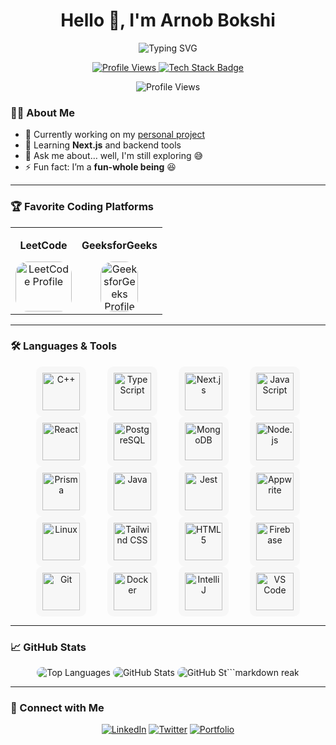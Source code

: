 <h1 align="center">Hello 👋, I'm Arnob Bokshi</h1>

<!-- Gradient Banner -->
<p align="center">
  <img src="https://readme-typing-svg.herokuapp.com?font=Fira+Code&size=24&pause=1000&color=00FF7F&center=true&vCenter=true&width=600&lines=Full-Stack+Developer;Programmer;Passionate+Learner" alt="Typing SVG" />
</p>

<!-- Gradient Badges -->
<p align="center">
  <a href="https://github.com/arnob100">
    <img src="https://img.shields.io/badge/Profile%20Views-💻-00C853?style=for-the-badge&logo=github&logoColor=white&labelColor=00796B" alt="Profile Views">
    <img src="https://img.shields.io/badge/Tech%20Stack-JavaScript%2C%20React%2C%20Next.js%2C%20TailwindCSS-00C853?style=for-the-badge&logo=stackshare&logoColor=white&labelColor=00796B" alt="Tech Stack Badge">
  </a>
</p>


<!-- Profile Views Counter -->
<p align="center">
  <img src="https://komarev.com/ghpvc/?username=arnob100&label=Profile%20Views&color=ff69b4&style=flat-square" alt="Profile Views" />
</p>

### 👨‍💻 About Me
- 🔭 Currently working on my [personal project](https://github.com/arnob100/CustomizePhoneCase)
- 🌱 Learning **Next.js** and backend tools
- 💬 Ask me about… well, I'm still exploring 😅
- ⚡ Fun fact: I’m a **fun-whole being** 😆

---

### 🏆 Favorite Coding Platforms
<div align="center">
  <table>
    <tr>
      <td align="center">
        <p><strong>LeetCode</strong></p>
        <a href="https://leetcode.com/arnob69" target="_blank">
          <img src="https://upload.wikimedia.org/wikipedia/commons/1/19/LeetCode_logo_black.png" alt="LeetCode Profile" height="80" width="90" style="border-radius: 20px;"/>
        </a>
      </td>
      <td align="center">
        <p><strong>GeeksforGeeks</strong></p>
        <a href="https://auth.geeksforgeeks.org/user/ararno47m4" target="_blank">
          <img src="https://upload.wikimedia.org/wikipedia/commons/4/43/GeeksforGeeks.svg" alt="GeeksforGeeks Profile"height="80" width="60" style="border-radius: 20px;"/>
        </a>
      </td>
    </tr>
  </table>
</div>

---

### 🛠 Languages & Tools
<p align="center">
  <img src="https://cdn.jsdelivr.net/gh/devicons/devicon/icons/cplusplus/cplusplus-original.svg" height="60" alt="C++" style="margin: 0 15px; padding: 10px; border-radius: 10px; background: #f7f7f7;"/>
  <img src="https://cdn.jsdelivr.net/gh/devicons/devicon/icons/typescript/typescript-original.svg" height="60" alt="TypeScript" style="margin: 0 15px; padding: 10px; border-radius: 10px; background: #f7f7f7;"/>
  <img src="https://cdn.jsdelivr.net/gh/devicons/devicon/icons/nextjs/nextjs-original.svg" height="60" alt="Next.js" style="margin: 0 15px; padding: 10px; border-radius: 10px; background: #f7f7f7;"/>
  <img src="https://cdn.jsdelivr.net/gh/devicons/devicon/icons/javascript/javascript-original.svg" height="60" alt="JavaScript" style="margin: 0 15px; padding: 10px; border-radius: 10px; background: #f7f7f7;"/>
  <img src="https://cdn.jsdelivr.net/gh/devicons/devicon/icons/react/react-original.svg" height="60" alt="React" style="margin: 0 15px; padding: 10px; border-radius: 10px; background: #f7f7f7;"/>
  <img src="https://cdn.jsdelivr.net/gh/devicons/devicon/icons/postgresql/postgresql-original.svg" height="60" alt="PostgreSQL" style="margin: 0 15px; padding: 10px; border-radius: 10px; background: #f7f7f7;"/>
  <img src="https://cdn.jsdelivr.net/gh/devicons/devicon/icons/mongodb/mongodb-original.svg" height="60" alt="MongoDB" style="margin: 0 15px; padding: 10px; border-radius: 10px; background: #f7f7f7;"/>
  <img src="https://cdn.jsdelivr.net/gh/devicons/devicon/icons/nodejs/nodejs-original.svg" height="60" alt="Node.js" style="margin: 0 15px; padding: 10px; border-radius: 10px; background: #f7f7f7;"/>
  <img src="https://cdn.jsdelivr.net/gh/devicons/devicon/icons/prisma/prisma-original.svg" height="60" alt="Prisma" style="margin: 0 15px; padding: 10px; border-radius: 10px; background: #f7f7f7;"/>
  <img src="https://cdn.jsdelivr.net/gh/devicons/devicon/icons/java/java-original.svg" height="60" alt="Java" style="margin: 0 15px; padding: 10px; border-radius: 10px; background: #f7f7f7;"/>
  <img src="https://cdn.jsdelivr.net/gh/devicons/devicon/icons/jest/jest-plain.svg" height="60" alt="Jest" style="margin: 0 15px; padding: 10px; border-radius: 10px; background: #f7f7f7;"/>
  <img src="https://cdn.jsdelivr.net/gh/devicons/devicon/icons/appwrite/appwrite-original.svg" height="60" alt="Appwrite" style="margin: 0 15px; padding: 10px; border-radius: 10px; background: #f7f7f7;"/>
  <img src="https://cdn.jsdelivr.net/gh/devicons/devicon/icons/linux/linux-original.svg" height="60" alt="Linux" style="margin: 0 15px; padding: 10px; border-radius: 10px; background: #f7f7f7;"/>
  <img src="https://cdn.jsdelivr.net/gh/devicons/devicon/icons/tailwindcss/tailwindcss-original-wordmark.svg" height="60" alt="Tailwind CSS" style="margin: 0 15px; padding: 10px; border-radius: 10px; background: #f7f7f7;"/>
  <img src="https://cdn.jsdelivr.net/gh/devicons/devicon/icons/html5/html5-original.svg" height="60" alt="HTML5" style="margin: 0 15px; padding: 10px; border-radius: 10px; background: #f7f7f7;"/>
  <img src="https://cdn.jsdelivr.net/gh/devicons/devicon/icons/firebase/firebase-plain.svg" height="60" alt="Firebase" style="margin: 0 15px; padding: 10px; border-radius: 10px; background: #f7f7f7;"/>
  <img src="https://cdn.jsdelivr.net/gh/devicons/devicon/icons/git/git-original.svg" height="60" alt="Git" style="margin: 0 15px; padding: 10px; border-radius: 10px; background: #f7f7f7;"/>
  <img src="https://cdn.jsdelivr.net/gh/devicons/devicon/icons/docker/docker-original.svg" height="60" alt="Docker" style="margin: 0 15px; padding: 10px; border-radius: 10px; background: #f7f7f7;"/>
  <img src="https://cdn.jsdelivr.net/gh/devicons/devicon/icons/intellij/intellij-original.svg" height="60" alt="IntelliJ" style="margin: 0 15px; padding: 10px; border-radius: 10px; background: #f7f7f7;"/>
  <img src="https://cdn.jsdelivr.net/gh/devicons/devicon/icons/vscode/vscode-original.svg" height="60" alt="VS Code" style="margin: 0 15px; padding: 10px; border-radius: 10px; background: #f7f7f7;"/>
</p>

---

### 📈 GitHub Stats
<p align="center">
  <img src="https://github-readme-stats.vercel.app/api/top-langs?username=arnob100&show_icons=true&locale=en&layout=compact&theme=gruvbox" alt="Top Languages" style="border-radius: 10px;"/>
  <img src="https://github-readme-stats.vercel.app/api?username=arnob100&show_icons=true&locale=en&theme=gruvbox" alt="GitHub Stats" style="border-radius: 10px;"/>
  <img src="https://github-readme-streak-stats.herokuapp.com/?user=arnob100&theme=gruvbox" alt="GitHub St```markdown
reak" alt="GitHub Streak Stats" style="border-radius: 10px;"/>
</p>

---

### 🔗 Connect with Me
<p align="center">
  <a href="https://linkedin.com/in/arnobbokshi" target="_blank"><img src="https://img.shields.io/badge/LinkedIn-%230077B5.svg?style=for-the-badge&logo=linkedin&logoColor=white" alt="LinkedIn"/></a>
  <a href="https://twitter.com/arnobbokshi" target="_blank"><img src="https://img.shields.io/badge/Twitter-%231DA1F2.svg?style=for-the-badge&logo=twitter&logoColor=white" alt="Twitter"/></a>
  <a href="https://arnobbokshi.com" target="_blank"><img src="https://img.shields.io/badge/Portfolio-%23000000.svg?style=for-the-badge&logo=firefox&logoColor=white" alt="Portfolio"/></a>
</p>
